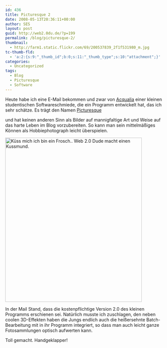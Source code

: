 ```yaml
---
id: 436
title: Picturesque 2
date: 2008-05-13T20:36:11+00:00
author: SES
layout: post
guid: http://web2.0du.de/?p=199
permalink: /blog/picturesque-2/
thumbnail:
  - http://farm1.static.flickr.com/69/200537839_2f1f531980_m.jpg
tc-thumb-fld:
  - 'a:2:{s:9:"_thumb_id";b:0;s:11:"_thumb_type";s:10:"attachment";}'
categories:
  - Uncategorized
tags:
  - Blog
  - Picturesque
  - Software
---
```

Heute habe ich eine E-Mail bekommen und zwar von [Acqualia](http://www.acqualia.com/ "Acqualia") einer kleinen studentischen Softwareschmiede, die ein Programm entwickelt hat, das ich sehr schätze. Es trägt den Namen [Picturesque](http://www.acqualia.com/picturesque/ "Picturesque")

und hat keinen anderen Sinn als Bilder auf mannigfaltige Art und Weise auf das harte Leben im Blog vorzubereiten. So kann man sein mittelmäßiges Können als Hobbiephotograph leicht überspielen.

<img loading="lazy" src="http://www.rocket-turtle.de/images/uploads/sonstiges/kuess_mich.jpg" alt="Küss mich ich bin ein Frosch.. Web 2.0 Dude macht einen Kussmund." width="434" height="521" /> 

In der Mail Stand, dass die kostenpflichtige Version 2.0 des kleinen Programms erschienen sei. Natürlich musste ich zuschlagen, den neben coolen 3D-Effekten haben die Jungs endlich auch die heißersehnte Batch-Bearbeitung mit in ihr Programm integriert, so dass man auch leicht ganze Fotosammlungen optisch aufwerten kann.

Toll gemacht. Handgeklapper!